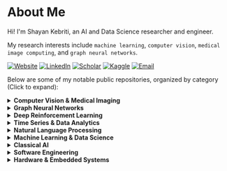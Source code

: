 # About Me 

Hi! I'm Shayan Kebriti, an AI and Data Science researcher and engineer.

My research interests include `machine learning`, `computer vision`, `medical image computing`, and `graph neural networks`.

[![Website](https://img.shields.io/badge/-Website-2ea44f?style=flat&logo=google-chrome&logoColor=white&labelColor=2ea44f)](https://shayankebriti.github.io/)
[![LinkedIn](https://img.shields.io/badge/-LinkedIn-0077B5?style=flat&logo=linkedin&logoColor=white&labelColor=0077B5)](https://linkedin.com/in/shayan-kebriti)
[![Scholar](https://img.shields.io/badge/-Scholar-4285F4?style=flat&logo=google-scholar&logoColor=white&labelColor=4285F4)](https://scholar.google.com/citations?user=uj1R5J4AAAAJ)
[![Kaggle](https://img.shields.io/badge/-Kaggle-20BEFF?style=flat&logo=kaggle&logoColor=white&labelColor=20BEFF)](https://kaggle.com/shayankebriti)
[![Email](https://img.shields.io/badge/-Email-D14836?style=flat&logo=gmail&logoColor=white&labelColor=D14836)](mailto:shayankebriti@gmail.com)


Below are some of my notable public repositories, organized by category (Click to expand):

<details>
<summary><strong>Computer Vision & Medical Imaging</strong></summary>

- [MedMesh](https://github.com/shayankebriti/MedMesh) — An easy-to-use, lightweight tool for converting medical images into 3D meshes
- [FractMorph](https://github.com/shayankebriti/FractMorph) — Fractional Fourier-based multi-domain transformer for 3D deformable image registration  
- [Conditional-Diffusion-CIFAR10](https://github.com/shayankebriti/Conditional-Diffusion-CIFAR10) — Conditional diffusion model for controlled image generation  
- [Siamese-Face-Recognition](https://github.com/shayankebriti/Siamese-Face-Recognition) — Deep metric learning for facial recognition  
- [Rock-Paper-Scissors-Simulator](https://github.com/SBUformers/Rock-Paper-Scissors-Simulator) — Gesture recognition and simulation  
- [Computer-Vision-assignments](https://github.com/shayankebriti/Computer-Vision-assignments) — Image compression, Watermarking, VAE, GAN, NLM filter implementation, Classical image processing  
- [Fashion-Product-Multilabel-Classification](https://github.com/shayankebriti/Fashion-Product-Multilabel-Classification)  
- [Fashion-Product-Name-Generation](https://github.com/shayankebriti/Fashion-Product-Name-Generation)  
- [Book-Summary-Image-Generation](https://github.com/shayankebriti/Book-Summary-Image-Generation)

</details>

<details>
<summary><strong>Graph Neural Networks</strong></summary>

- [TD3-GNN-Multi-Asset-Trader](https://github.com/shayankebriti/TD3-GNN-Multi-Asset-Trader) — Multi-Asset Trading with TD3 RL Agent and Wavelet-Coherence Graph Neural Networks  
- [HIV-Inhibitors-Classification](https://github.com/shayankebriti/HIV-Inhibitors-Classification) — Molecular property prediction with GNNs  

</details>

<details>
<summary><strong>Deep Reinforcement Learning</strong></summary>

- [TD3-GNN-Multi-Asset-Trader](https://github.com/shayankebriti/TD3-GNN-Multi-Asset-Trader)  
- [DRL-assignments](https://github.com/shayankebriti/DRL-assignments) — FrozenLake, DQN, D3QN, D3QN_PER, C51_D3QN, A2C  

</details>

<details>
<summary><strong>Time Series & Data Analytics</strong></summary>
  
- [TD3-GNN-Multi-Asset-Trader](https://github.com/shayankebriti/TD3-GNN-Multi-Asset-Trader)  
- [Crypto-BTC-USDT-Analysis](https://github.com/shayankebriti/Crypto-BTC-USDT-Analysis)  
- [Delta-ir-Crawler](https://github.com/shayankebriti/Delta-ir-Crawler)  
- [R-assignments](https://github.com/shayankebriti/R-assignments)  

</details>

<details>
<summary><strong>Natural Language Processing</strong></summary>

- [Persian-Name-Gender-Prediction](https://github.com/shayankebriti/Persian-Name-Gender-Prediction)  
- [Fashion-Product-Name-Generation](https://github.com/shayankebriti/Fashion-Product-Name-Generation)  
- [Book-Summary-Image-Generation](https://github.com/shayankebriti/Book-Summary-Image-Generation)  

</details>

<details>
<summary><strong>Machine Learning & Data Science</strong></summary>

- [ML-assignments](https://github.com/shayankebriti/ML-assignments)  
- [Kaggle-Titanic-Challenge](https://github.com/shayankebriti/Kaggle-Titanic-Challenge)  
- [Complementary-School](https://github.com/shayankebriti/Complementary-School)  
- [ML-archive](https://github.com/shayankebriti/ML-archive)  

</details>

<details>
<summary><strong>Classical AI</strong></summary>

- [Lord-of-the-Coins](https://github.com/shayankebriti/Lord-of-the-Coins) — Game AI  
- [Connect4-AI](https://github.com/shayankebriti/Connect4-AI) — Minimax and search algorithms  
- [AI-archive](https://github.com/shayankebriti/AI-archive)  

</details>

<details>
<summary><strong>Software Engineering</strong></summary>

- [Peddit](https://github.com/shayankebriti/Peddit) — Discussion platform in the style of Reddit  
- [Compiler-Project](https://github.com/shayankebriti/Compiler-Project)  
- [Minesweeper-Game](https://github.com/shayankebriti/Minesweeper-Game)  
- [Spotify_API](https://github.com/shayankebriti/Spotify_API)  
- [Inline-ip-telegram-bot](https://github.com/shayankebriti/Inline-ip-telegram-bot)  
- [TestCaseGenerator](https://github.com/shayankebriti/TestCaseGenerator)  
- [ProjectsForFun](https://github.com/shayankebriti/ProjectsForFun)  

</details>

<details>
<summary><strong>Hardware & Embedded Systems</strong></summary>

- [Flappy-Bird-Assembly](https://github.com/shayankebriti/Flappy-Bird-Assembly)  
- [Smart-Car](https://github.com/shayankebriti/Smart-Car)  
- [Embedded-Archive](https://github.com/shayankebriti/Embedded-Archive)  
- [verilog-archive](https://github.com/shayankebriti/verilog-archive)  
- [assembly-archive](https://github.com/shayankebriti/assembly-archive)  

</details>
